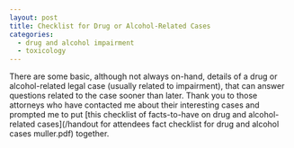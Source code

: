 ```yaml
---
layout: post
title: Checklist for Drug or Alcohol-Related Cases
categories:
  - drug and alcohol impairment
  - toxicology
---
```



There are some basic, although not always on-hand, details of a drug or alcohol-related legal case (usually related to impairment), that can answer questions related to the case sooner than later. Thank you to those attorneys who have contacted me about their interesting cases and prompted me to put [this checklist of facts-to-have on drug and alcohol-related cases](/handout for attendees fact checklist for drug and alcohol cases muller.pdf)&nbsp;together.